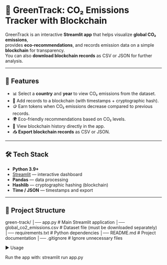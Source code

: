 
# 🌱 GreenTrack: CO₂ Emissions Tracker with Blockchain

GreenTrack is an interactive **Streamlit app** that helps visualize **global CO₂ emissions**,  
provides **eco-recommendations**, and records emission data on a simple **blockchain** for transparency.  
You can also **download blockchain records** as CSV or JSON for further analysis.

---

## 🚀 Features
- 📊 Select a **country** and **year** to view CO₂ emissions from the dataset.
- 🔗 Add records to a blockchain (with timestamps + cryptographic hash).
- 🪙 Earn tokens when CO₂ emissions decrease compared to previous records.
- 🌍 Eco-friendly recommendations based on CO₂ levels.
- 🧾 View blockchain history directly in the app.
- 📥 **Export blockchain records** as CSV or JSON.

---

## 🛠️ Tech Stack
- **Python 3.9+**
- [Streamlit](https://streamlit.io/) — interactive dashboard
- **Pandas** — data processing
- **Hashlib** — cryptographic hashing (blockchain)
- **Time / JSON** — timestamps and export

---

## 📂 Project Structure
green-track/
│── app.py # Main Streamlit application
│── global_co2_emissions.csv # Dataset file (must be downloaded separately)
│── requirements.txt # Python dependencies
│── README.md # Project documentation
│── .gitignore # Ignore unnecessary files


▶️ Usage

Run the app with:
streamlit run app.py

